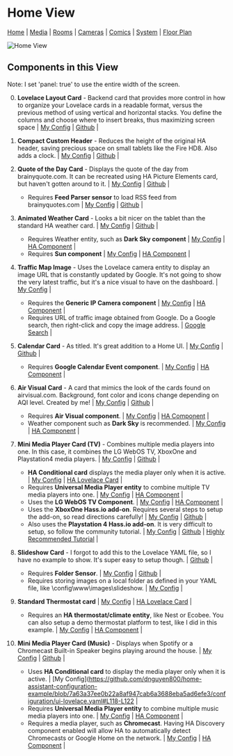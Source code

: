 # Home View

[Home](home.md) | [Media](media.md) | [Rooms](rooms.md) | [Cameras](cameras.md) | [Comics](comics.md) | [System](system.md) | [Floor Plan](floorplan.md) 

![Home View](https://github.com/dnguyen800/home-assistant-configuration-example/blob/master/images/home.PNG?raw=true)

## Components in this View
Note: I set 'panel: true' to use the entire width of the screen.

0) **Lovelace Layout Card** - Backend card that provides more control in how to organize your Lovelace cards in a readable format, versus the previous method of using vertical and horizontal stacks. You define the columns and choose where to insert breaks, thus maximizing screen space | [My Config](https://github.com/dnguyen800/home-assistant-configuration-example/blob/7a63a37ee0b22a8af947cab6a3688eba5ad6efe3/configuration/ui-lovelace.yaml#L50-L60) | [Github](https://github.com/thomasloven/lovelace-layout-card) |

1) **Compact Custom Header** - Reduces the height of the original HA header, saving precious space on small tablets like the Fire HD8. Also adds a clock. | [My Config](https://github.com/dnguyen800/home-assistant-configuration-example/blob/7a63a37ee0b22a8af947cab6a3688eba5ad6efe3/configuration/ui-lovelace.yaml#L50-L62) | [Github](https://github.com/maykar/compact-custom-header/) |

2) **Quote of the Day Card** - Displays the quote of the day from brainyquote.com. It can be recreated using HA Picture Elements card, but haven't gotten around to it. | [My Config](https://github.com/dnguyen800/home-assistant-configuration-example/blob/7a63a37ee0b22a8af947cab6a3688eba5ad6efe3/configuration/ui-lovelace.yaml#L61-L62) | [Github](https://github.com/dnguyen800/Quote-of-the-Day-Card) |
    * Requires **Feed Parser sensor** to load RSS feed from brainyquotes.com | [My Config](https://github.com/dnguyen800/home-assistant-configuration-example/blob/7a63a37ee0b22a8af947cab6a3688eba5ad6efe3/configuration/config/sensors.yaml#L46-L52) | [Github](https://github.com/custom-components/sensor.feedparser) |

3) **Animated Weather Card** - Looks a bit nicer on the tablet than the standard HA weather card. | [My Config](https://github.com/dnguyen800/home-assistant-configuration-example/blob/7a63a37ee0b22a8af947cab6a3688eba5ad6efe3/configuration/ui-lovelace.yaml#L84-L86) | [Github](https://community.home-assistant.io/t/custom-animated-weather-card-for-lovelace/58338) |
    * Requires Weather entity, such as **Dark Sky component** | [My Config](https://github.com/dnguyen800/home-assistant-configuration-example/blob/7a63a37ee0b22a8af947cab6a3688eba5ad6efe3/configuration/configuration.yaml#L82-L85) | [HA Component](https://www.home-assistant.io/components/weather.darksky/) |
    * Requires **Sun component** | [My Config](https://github.com/dnguyen800/home-assistant-configuration-example/blob/7a63a37ee0b22a8af947cab6a3688eba5ad6efe3/configuration/configuration.yaml#L66-L67) | [HA Component](https://www.home-assistant.io/components/sun/) |


4) **Traffic Map Image** - Uses the Lovelace camera entity to display an image URL that is constantly updated by Google. It's not going to show the very latest traffic, but it's a nice visual to have on the dashboard. | [My Config](https://github.com/dnguyen800/home-assistant-configuration-example/blob/f4d7474dcface0cd83b7481499a7efd873d8d79e/configuration/ui-lovelace.yaml#L97-L101) |
    * Requires the **Generic IP Camera component** | [My Config](https://github.com/dnguyen800/home-assistant-configuration-example/blob/f4d7474dcface0cd83b7481499a7efd873d8d79e/configuration/config/cameras.yaml#L14-L18) | [HA Component](https://www.home-assistant.io/components/camera.generic/) |
    * Requires URL of traffic image obtained from Google. Do a Google search, then right-click and copy the image address. | [Google Search](https://www.google.com/search?q=san+francisco+traffic&oq=san+francisco+traffic&aqs=chrome.0.35i39j0l5.2687j0j7&sourceid=chrome&ie=UTF-8) |

5) **Calendar Card** - As titled. It's great addition to a Home UI. | [My Config](https://github.com/dnguyen800/home-assistant-configuration-example/blob/7a63a37ee0b22a8af947cab6a3688eba5ad6efe3/configuration/ui-lovelace.yaml#L63-L67) | [Github](https://github.com/rdehuyss/homeassistant-lovelace-google-calendar-card) |
    * Requires **Google Calendar Event component**. | [My Config](https://github.com/dnguyen800/home-assistant-configuration-example/blob/7a63a37ee0b22a8af947cab6a3688eba5ad6efe3/configuration/configuration.yaml#L106-L109) | [HA Component](https://www.home-assistant.io/components/calendar.google/) |

6) **Air Visual Card** - A card that mimics the look of the cards found on airvisual.com. Background, font color and icons change depending on AQI level. Created by me! | [My Config](https://github.com/dnguyen800/home-assistant-configuration-example/blob/7a63a37ee0b22a8af947cab6a3688eba5ad6efe3/configuration/ui-lovelace.yaml#L87-L92) | [Github](https://github.com/dnguyen800/Air-Visual-Card) |
    * Requires **Air Visual component**. | [My Config](https://github.com/dnguyen800/home-assistant-configuration-example/blob/7a63a37ee0b22a8af947cab6a3688eba5ad6efe3/configuration/config/sensors.yaml#L19-L25) | [HA Component](https://www.home-assistant.io/components/sensor.airvisual/) |
    * Weather component such as **Dark Sky** is recommended. | [My Config](https://github.com/dnguyen800/home-assistant-configuration-example/blob/7a63a37ee0b22a8af947cab6a3688eba5ad6efe3/configuration/configuration.yaml#L82-L85) | [HA Component](https://www.home-assistant.io/components/weather.darksky/) |

7) **Mini Media Player Card (TV)** - Combines multiple media players into one. In this case, it combines the LG WebOS TV, XboxOne and Playstation4 media players. | [My Config](https://github.com/dnguyen800/home-assistant-configuration-example/blob/7a63a37ee0b22a8af947cab6a3688eba5ad6efe3/configuration/ui-lovelace.yaml#L104-L117) | [Github](https://github.com/kalkih/mini-media-player) |
    * **HA Conditional card** displays the media player only when it is active. | [My Config](https://github.com/dnguyen800/home-assistant-configuration-example/blob/7a63a37ee0b22a8af947cab6a3688eba5ad6efe3/configuration/ui-lovelace.yaml#L104-L117) | [HA Lovelace Card](https://www.home-assistant.io/lovelace/conditional/) | 
    * Requires **Universal Media Player entity** to combine multiple TV media players into one. | [My Config](https://github.com/dnguyen800/home-assistant-configuration-example/blob/7a63a37ee0b22a8af947cab6a3688eba5ad6efe3/configuration/config/media_players.yaml#L46-L51) | [HA Component](https://www.home-assistant.io/components/media_player.universal/) | 
    * Uses the **LG WebOS TV Component**. | [My Config](https://github.com/dnguyen800/home-assistant-configuration-example/blob/7a63a37ee0b22a8af947cab6a3688eba5ad6efe3/configuration/config/media_players.yaml#L14-L19) | [HA Component](https://www.home-assistant.io/components/media_player.webostv/) | 
    * Uses the **XboxOne Hass.io add-on**. Requires several steps to setup the add-on, so read directions carefully! | [My Config](https://github.com/dnguyen800/home-assistant-configuration-example/blob/7a63a37ee0b22a8af947cab6a3688eba5ad6efe3/configuration/config/media_players.yaml#L36-L38) | [Github](https://github.com/hunterjm/hassio-addons/tree/master/xboxone) |
    * Also uses the **Playstation 4 Hass.io add-on**. It is very difficult to setup, so follow the community tutorial. | [My Config](https://github.com/dnguyen800/home-assistant-configuration-example/blob/7a63a37ee0b22a8af947cab6a3688eba5ad6efe3/configuration/config/media_players.yaml#L40-L44) | [Github](https://github.com/vkorn/hassio-addons/tree/master/ps4waker) | [Highly Recommended Tutorial](https://community.home-assistant.io/t/playstation-4-ps4-custom-component/16974/73) | 


8) **Slideshow Card** - I forgot to add this to the Lovelace YAML file, so I have no example to show. It's super easy to setup though. | [Github](https://github.com/zsarnett/slideshow-card) |
    * Requires **Folder Sensor**. | [My Config](https://github.com/dnguyen800/home-assistant-configuration-example/blob/7a63a37ee0b22a8af947cab6a3688eba5ad6efe3/configuration/config/sensors.yaml#L3-L4) | [Github](https://github.com/zsarnett/slideshow-card) |
    * Requires storing images on a local folder as defined in your YAML file, like \config\www\images\slideshow. | [My Config](https://github.com/dnguyen800/home-assistant-configuration-example/tree/master/configuration/www/images/slideshow) |

9) **Standard Thermostat card** | [My Config](https://github.com/dnguyen800/home-assistant-configuration-example/blob/7a63a37ee0b22a8af947cab6a3688eba5ad6efe3/configuration/ui-lovelace.yaml#L93-L95) | [HA Lovelace Card](https://www.home-assistant.io/lovelace/thermostat/) |
    * Requires an **HA thermostat/climate entity**, like Nest or Ecobee. You can also setup a demo thermostat platform to test, like I did in this example. | [My Config](https://github.com/dnguyen800/home-assistant-configuration-example/blob/7a63a37ee0b22a8af947cab6a3688eba5ad6efe3/configuration/configuration.yaml#L124-L125) | [HA Component](https://www.home-assistant.io/components/demo/) |

10) **Mini Media Player Card (Music)** - Displays when Spotify or a Chromecast Built-in Speaker begins playing around the house. | [My Config](https://github.com/dnguyen800/home-assistant-configuration-example/blob/7a63a37ee0b22a8af947cab6a3688eba5ad6efe3/configuration/ui-lovelace.yaml#L118-L131) | [Github](https://github.com/kalkih/mini-media-player) |
    * Uses **HA Conditional card** to display the media player only when it is active. | [My Config](https://github.com/dnguyen800/home-assistant-configuration-example/blob/7a63a37ee0b22a8af947cab6a3688eba5ad6efe3/configuration/ui-lovelace.yaml#L118-L122 |
    * Requires **Universal Media Player entity** to combine multiple music media players into one. | [My Config](https://github.com/dnguyen800/home-assistant-configuration-example/blob/7a63a37ee0b22a8af947cab6a3688eba5ad6efe3/configuration/config/media_players.yaml#L54-L66) | [HA Component](https://www.home-assistant.io/components/media_player.universal/) | 
    * Requires a media player, such as **Chromecast**. Having HA Discovery component enabled will allow HA to automatically detect Chromecasts or Google Home on the network. | [My Config](https://github.com/dnguyen800/home-assistant-configuration-example/blob/7a63a37ee0b22a8af947cab6a3688eba5ad6efe3/configuration/configuration.yaml#L51-L52) | [HA Component](https://www.home-assistant.io/components/cast/) |



